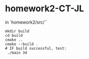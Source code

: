 # homework2-CT-JL
 
 in `homework2/src/``

```
mkdir build
cd build
cmake ..
cmake --build .
# IF build successful, test:
 ./main 34
```
